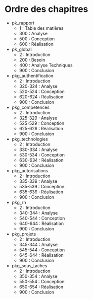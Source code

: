 # Ordre des chapitres 

- pk_rapport
  - 1 : Table des matières
  - 300 : Analyse
  - 500 : Conception
  - 600 : Réalisation
- pk_global
  - 2 : Introduction
  - 200 : Besoin
  - 400 : Analyse Techniques
  - 900 : Conclusion
- pkg_authentification
  - 2 : Introduction
  - 320-324 : Analyse
  - 520-524 : Conception
  - 620-624 : Réalisation
  - 900 : Conclusion
- pkg_competences
  - 2 : Introduction
  - 325-329 : Analyse
  - 525-529 : Conception
  - 625-629 : Réalisation
  - 900 : Conclusion
- pkg_technologies
  - 2 : Introduction
  - 330-334 : Analyse
  - 530-534 : Conception
  - 630-634 : Réalisation
  - 900 : Conclusion
- pkg_autorisations
  - 2 : Introduction
  - 335-339 : Analyse
  - 535-539 : Conception
  - 635-639 : Réalisation
  - 900 : Conclusion
- pkg_rh
  - 2 : Introduction
  - 340-344 : Analyse
  - 540-544 : Conception
  - 640-644 : Réalisation
  - 900 : Conclusion
- pkg_projets
  - 2 : Introduction
  - 345-344 : Analyse
  - 545-544 : Conception
  - 645-644 : Réalisation
  - 900 : Conclusion
- pkg_sous_taches
  - 2 : Introduction
  - 350-354 : Analyse
  - 550-554 : Conception
  - 650-654 : Réalisation
  - 900 : Conclusion